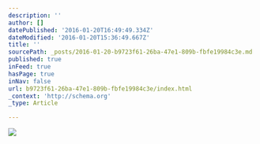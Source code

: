 ```yaml
---
description: ''
author: []
datePublished: '2016-01-20T16:49:49.334Z'
dateModified: '2016-01-20T15:36:49.667Z'
title: ''
sourcePath: _posts/2016-01-20-b9723f61-26ba-47e1-809b-fbfe19984c3e.md
published: true
inFeed: true
hasPage: true
inNav: false
url: b9723f61-26ba-47e1-809b-fbfe19984c3e/index.html
_context: 'http://schema.org'
_type: Article

---
```

![](https://the-grid-user-content.s3-us-west-2.amazonaws.com/b7770c28-30b8-45c2-853a-b4cc3efebafc.png)